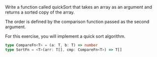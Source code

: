 Write a function called quickSort that takes an array as an argument and returns a sorted copy of the array.

The order is defined by the comparison function passed as the second argument.

For this exercise, you will implement a quick sort algorithm.

```typescript
type CompareFn<T> = (a: T, b: T) => number
type SortFn = <T>(arr: T[], cmp: CompareFn<T>) => T[]
```
